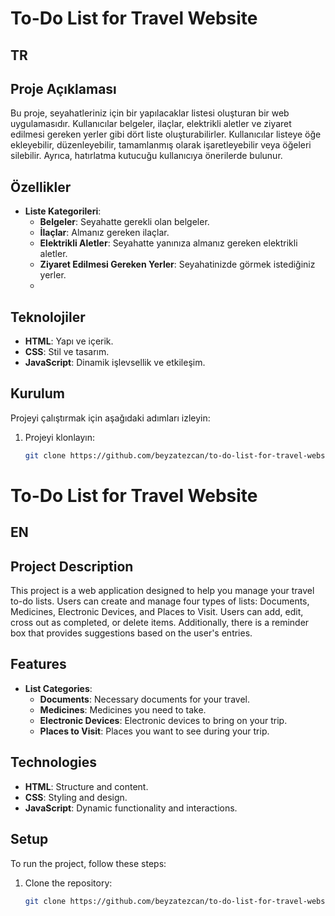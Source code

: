 # To-Do List for Travel Website
## TR

## Proje Açıklaması
Bu proje, seyahatleriniz için bir yapılacaklar listesi oluşturan bir web uygulamasıdır. Kullanıcılar belgeler, ilaçlar, elektrikli aletler ve ziyaret edilmesi gereken yerler gibi dört liste oluşturabilirler. Kullanıcılar listeye öğe ekleyebilir, düzenleyebilir, tamamlanmış olarak işaretleyebilir veya öğeleri silebilir. Ayrıca, hatırlatma kutucuğu kullanıcıya önerilerde bulunur.

## Özellikler
- **Liste Kategorileri**: 
  - **Belgeler**: Seyahatte gerekli olan belgeler.
  - **İlaçlar**: Almanız gereken ilaçlar.
  - **Elektrikli Aletler**: Seyahatte yanınıza almanız gereken elektrikli aletler.
  - **Ziyaret Edilmesi Gereken Yerler**: Seyahatinizde görmek istediğiniz yerler.
  - 
## Teknolojiler
- **HTML**: Yapı ve içerik.
- **CSS**: Stil ve tasarım.
- **JavaScript**: Dinamik işlevsellik ve etkileşim.

## Kurulum
Projeyi çalıştırmak için aşağıdaki adımları izleyin:

1. Projeyi klonlayın:
   ```bash
   git clone https://github.com/beyzatezcan/to-do-list-for-travel-website.git

# To-Do List for Travel Website
## EN

## Project Description
This project is a web application designed to help you manage your travel to-do lists. Users can create and manage four types of lists: Documents, Medicines, Electronic Devices, and Places to Visit. Users can add, edit, cross out as completed, or delete items. Additionally, there is a reminder box that provides suggestions based on the user's entries.

## Features
- **List Categories**:
  - **Documents**: Necessary documents for your travel.
  - **Medicines**: Medicines you need to take.
  - **Electronic Devices**: Electronic devices to bring on your trip.
  - **Places to Visit**: Places you want to see during your trip.

## Technologies
- **HTML**: Structure and content.
- **CSS**: Styling and design.
- **JavaScript**: Dynamic functionality and interactions.

## Setup
To run the project, follow these steps:

1. Clone the repository:
   ```bash
   git clone https://github.com/beyzatezcan/to-do-list-for-travel-website.git


   
